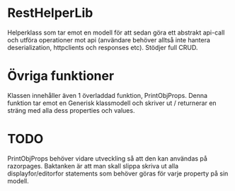 # RestHelperLib
Helperklass som tar emot en modell för att sedan göra ett abstrakt api-call och utföra operationer mot api (användare behöver alltså inte hantera deserialization, httpclients och responses etc).
Stödjer full CRUD.

# Övriga funktioner
Klassen innehåller även 1 överladdad funktion, PrintObjProps. Denna funktion tar emot en Generisk klassmodell och skriver ut / returnerar en sträng med alla dess properties och values. 

# TODO
PrintObjProps behöver vidare utveckling så att den kan användas på razorpages. Baktanken är att man skall slippa skriva ut alla displayfor/editorfor statements som behöver göras för varje property på sin modell.
